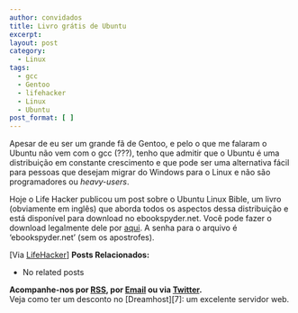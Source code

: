 ```yaml
---
author: convidados
title: Livro grátis de Ubuntu
excerpt:
layout: post
category:
  - Linux
tags:
  - gcc
  - Gentoo
  - lifehacker
  - Linux
  - Ubuntu
post_format: [ ]
---
```

Apesar de eu ser um grande fã de Gentoo, e pelo o que me falaram o Ubuntu não vem com o gcc (???), tenho que admitir que o Ubuntu é uma distribuição em constante crescimento e que pode ser uma alternativa fácil para pessoas que desejam migrar do Windows para o Linux e não são programadores ou *heavy-users*.

Hoje o Life Hacker publicou um post sobre o Ubuntu Linux Bible, um livro (obviamente em inglês) que aborda todos os aspectos dessa distribuição e está disponível para download no ebookspyder.net. Você pode fazer o download legalmente dele por [aqui][1]. A senha para o arquivo é ‘ebookspyder.net’ (sem os apostrofes).

[Via [LifeHacker][2]] 
**Posts Relacionados:** 
*   No related posts









**Acompanhe-nos por [ RSS][4], por [Email][5] ou via [Twitter][6].**  
Veja como ter um desconto no [Dreamhost][7]: um excelente servidor web.

 [1]: http://ebookspyder.net/index.php/2007/03/03/ubuntu-linux-bible.html "Ubuntu Linux Bible"
 [2]: http://lifehacker.com/software/ubuntu/learn-ubuntu-linux-with-freely-available-ebook-241847.php "Learn Ubuntu Linux with freely available e-book"
 [3]: https://twitter.com/share
 [4]: http://feeds.feedburner.com/VidaGeek
 [5]: http://feedburner.google.com/fb/a/mailverify?uri=VidaGeek&loc=pt_BR
 [6]: http://twitter.com/blogvidageek

